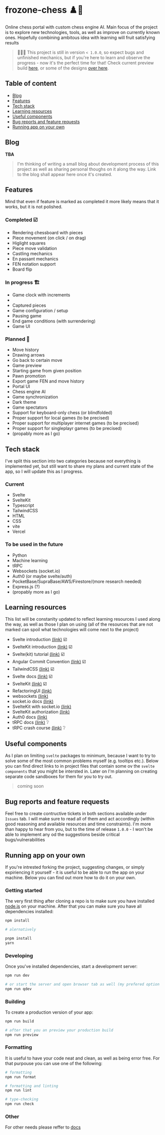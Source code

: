 # frozone-chess :chess_pawn::ice_cube:

Online chess portal with custom chess engine AI. Main focus of the project is to explore new technologies, tools, as well as improve on currently known ones. Hopefully combining ambitous idea with learning will fruit satisfying results

> :construction::construction::construction: This project is still in version `< 1.0.0`, so expect bugs and unfinished mechanics, but if you're here to learn and observe the progress - now it's the perfect time for that! Check current preview build [here](https://frozone-chess.vercel.app/), or some of the designs [over here](https://xd.adobe.com/view/a64d7437-8e09-4688-8888-ed3acba4f3b6-f31e/?fullscreen).

## Table of content

  - [Blog](#blog)
  - [Features](#features)
  - [Tech stack](#tech-stack)
  - [Learning resources](#learning-resources)
  - [Useful components](#useful-components)
  - [Bug reports and feature requests](#bug-reports-and-feature-requests)
  - [Running app on your own](#running-app-on-your-own)
  


## Blog

**TBA** 
> I'm thinking of writing a small blog about development process of this project as well as sharing personal thoughs on it along the way. Link to the blog shall appear here once it's created.



## Features

Mind that even if feature is marked as completed it more likely means that it works, but it is not polished. 

### Completed :ballot_box_with_check:

- Rendering chessboard with pieces
- Piece movement (on click / on drag)
- Higlight squares
- Piece move validation
- Castling mechanics
- En passant mechanics
- FEN notation support
- Board flip

### In progress :building_construction:

- Game clock with increments
- 
- Captured pieces
- Game configuration / setup
- Pausing game
- End game conditions (with surrendering)
- Game UI

### Planned :bookmark_tabs:

- Move history
- Drawing arrows
- Go back to certain move
- Game preview
- Starting game from given position
- Pawn promotion
- Export game FEN and move history
- Portal UI
- Chess engine AI
- Game synchronization
- Dark theme
- Game spectators
- Support for keyboard-only chess (or blindfolded)
- Proper support for local games (to be precised)
- Proper support for multiplayer internet games (to be precised)
- Proper support for singleplayr games (to be precised)
- (propably more as I go)



## Tech stack

I've split this section into two categories because not everything is implemented yet, but still want to share my plans and current state of the app, so I will update this as I progress.

### Current

- Svelte
- SvelteKit
- Typescript
- TailwindCSS
- HTML
- CSS
- vite
- Vercel

### To be used in the future

- Python
- Machine learning
- tRPC
- Websockets (socket.io)
- Auth0 (or maybe svelte/auth)
- PocketBase/SupraBase/AWS/Firestore/(more research needed)
- Express.js (?)
- (propably more as I go)



## Learning resources

This list will be constanlty updated to reflect learning resources I used along the way, as well as those I plan on using (all of the resources that are not marked can spoil what technologies will come next to the project)

- Svelte introduction [(link)](https://www.youtube.com/watch?v=rv3Yq-B8qp4) :ballot_box_with_check:
- SvelteKit introduction [(link)](https://www.youtube.com/watch?v=uEJ-Rnm2yOE) :ballot_box_with_check:
- Svelte(kit) tutorial [(link)](https://learn.svelte.dev/tutorial) :ballot_box_with_check:
- Angular Commit Convention [(link)](https://www.conventionalcommits.org/en/v1.0.0-beta.4/) :ballot_box_with_check:
- TailwindCSS [(link)](https://tailwindcss.com) :ballot_box_with_check:
- Svelte docs [(link)](https://svelte.dev/docs) :ballot_box_with_check:
- SvelteKit [(link)](https://kit.svelte.dev/docs/introduction) :ballot_box_with_check:
- RefactoringUI [(link)](https://www.refactoringui.com)
- websockets [(link)](https://appmaster.io/pl/blog/czym-sa-websockety-i-jak-je-tworzyc)
- socket.io docs [(link)](https://socket.io/docs/v4/)
- SvelteKit with socket.io [(link)](https://dev.to/theether0/sveltekit-with-socketio-and-nodejs-285h)
- SvelteKit authorization [(link)](https://github.com/nextauthjs/next-auth/tree/main/apps/examples/sveltekit)
- Auth0 docs [(link)](https://auth0.com/docs/)
- tRPC docs [(link)](https://trpc.io/docs) :grey_question:
- tRPC crash course [(link)](https://www.youtube.com/watch?v=UfUbBWIFdJs) :grey_question:


## Useful components

As I plan on limiting `svelte` packages to minimum, because I want to try to solve some of the most common problems myself (e.g. tooltips etc.). Below you can find direct links to in project files that contain some ov the `svelte components` that you might be intersted in. Later on I'm planning on creating separate code sandboxes for them for you to try out.

> coming soon



## Bug reports and feature requests

Feel free to create contructive tickets in both sections available under `Issues` tab. I will make sure to read all of them and act accordingly (within good reasoning and available resources and time constraints). I'm more than happy to hear from you, but to the time of release `1.0.0` - I won't be able to implement any od the suggestions beside critical bugs/vulnerabilities



## Running app on your own

If you're intrested forking the project, suggesting changes, or simply expiriencing it yourself - it is useful to be able to run the app on your machine. Below you can find out more how to do it on your own.

### Getting started

The very first thing after cloning a repo is to make sure you have installed [node.js](https://nodejs.org/en/) on your machine. After that you can make sure you have all dependencies installed:

```bash
npm install

# alernatively

pnpm install
yarn

```

### Developing

Once you've installed dependencies, start a development server:

```bash
npm run dev

# or start the server and open browser tab as well (my prefered option | qdev - quick development)
npm run qdev
```

### Building

To create a production version of your app:

```bash
npm run build

# after that you an preview your production build
npm run preview
```

### Formatting

It is useful to have your code neat and clean, as well as being error free. For that purpouse you can use one of the following:

```bash
# formatting
npm run format

# formatting and linting
npm run lint

# type-checking
npm run check
```

### Other

For other needs please reffer to [docs](https://svelte.dev/docs)
